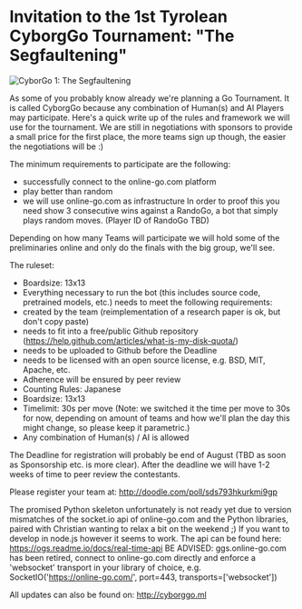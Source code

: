 # Invitation to the 1st Tyrolean CyborgGo Tournament: "The Segfaultening"
![CyborGo 1: The Segfaultening](/assets/img/cyborgo1_segfaultening.png)

As some of you probably know already we're planning a Go Tournament. It is called CyborgGo because any combination of Human(s) and AI Players may participate.
Here's a quick write up of the rules and framework we will use for the tournament.
We are still in negotiations with sponsors to provide a small price for the first place, the more teams sign up though, the easier the negotiations will be :)

The minimum requirements to participate are the following:
* successfully connect to the online-go.com platform
* play better than random
* we will use online-go.com as infrastructure
In order to proof this you need show 3 consecutive wins against a RandoGo, a bot that simply plays random moves.
(Player ID of RandoGo TBD)

Depending on how many Teams will participate we will hold some of the preliminaries online and only do the finals with the big group, we'll see.

The ruleset:
* Boardsize: 13x13
* Everything necessary to run the bot (this includes source code, pretrained models, etc.) needs to meet the following requirements:
 * created by the team (reimplementation of a research paper is ok, but don't copy paste)
 * needs to fit into a free/public Github repository (https://help.github.com/articles/what-is-my-disk-quota/)
 * needs to be uploaded to Github before the Deadline
 * needs to be licensed with an open source license, e.g. BSD, MIT, Apache, etc.
 * Adherence will be ensured by peer review
* Counting Rules: Japanese 
* Boardsize: 13x13
* Timelimit: 30s per move (Note: we switched it the time per move to 30s for now, depending on amount of teams and how we'll plan the day this might change, so please keep it parametric.)
* Any combination of Human(s) / AI is allowed

The Deadline for registration will probably be end of August (TBD as soon as Sponsorship etc. is more clear).
After the deadline we will have 1-2 weeks of time to peer review the contestants.

Please register your team at: http://doodle.com/poll/sds793hkurkmi9gp

The promised Python skeleton unfortunately is not ready yet due to version mismatches of the socket.io api of online-go.com and the Python libraries, paired with Christian wanting to relax a bit on the weekend ;)
If you want to develop in node.js however it seems to work.
The api can be found here: https://ogs.readme.io/docs/real-time-api
BE ADVISED: ggs.online-go.com has been retired, connect to online-go.com directly and enforce a 'websocket' transport in your library of choice, e.g. SocketIO('https://online-go.com/', port=443, transports=['websocket'])

All updates can also be found on:
http://cyborggo.ml
